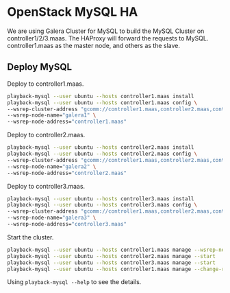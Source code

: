 # OpenStack MySQL HA

We are using Galera Cluster for MySQL to build the MySQL Cluster on controller1/2/3.maas. The HAProxy will forward the requests to MySQL.
controller1.maas as the master node, and others as the slave.

## Deploy MySQL

Deploy to controller1.maas.

```bash
playback-mysql --user ubuntu --hosts controller1.maas install 
playback-mysql --user ubuntu --hosts controller1.maas config \
--wsrep-cluster-address "gcomm://controller1.maas,controller2.maas,controller3.maas" \
--wsrep-node-name="galera1" \
--wsrep-node-address="controller1.maas"
```

Deploy to controller2.maas.

```bash
playback-mysql --user ubuntu --hosts controller2.maas install 
playback-mysql --user ubuntu --hosts controller2.maas config \
--wsrep-cluster-address "gcomm://controller1.maas,controller2.maas,controller3.maas" \
--wsrep-node-name="galera2" \
--wsrep-node-address="controller2.maas"
```

Deploy to controller3.maas.

```bash
playback-mysql --user ubuntu --hosts controller3.maas install 
playback-mysql --user ubuntu --hosts controller3.maas config \
--wsrep-cluster-address "gcomm://controller1.maas,controller2.maas,controller3.maas" \
--wsrep-node-name="galera3" \
--wsrep-node-address="controller3.maas"
```

Start the cluster.

```bash
playback-mysql --user ubuntu --hosts controller1.maas manage --wsrep-new-cluster
playback-mysql --user ubuntu --hosts controller2.maas manage --start
playback-mysql --user ubuntu --hosts controller3.maas manage --start
playback-mysql --user ubuntu --hosts controller1.maas manage --change-root-password changeme
```

Using `playback-mysql --help` to see the details.
